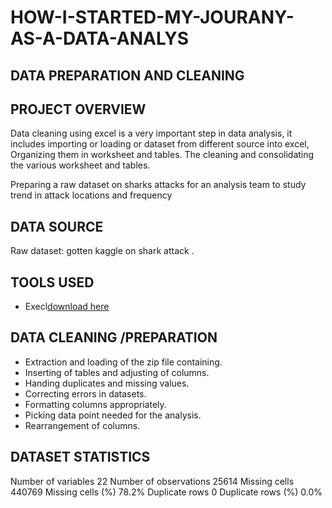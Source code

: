 # HOW-I-STARTED-MY-JOURANY-AS-A-DATA-ANALYS

## DATA  PREPARATION AND CLEANING 

## PROJECT OVERVIEW 
Data cleaning using excel is a very important step in data analysis, it includes importing or loading or dataset from different source into excel, Organizing them in worksheet and tables. The cleaning and consolidating the various worksheet and tables.

Preparing a raw dataset on sharks attacks for an analysis  team to study trend  in attack locations  and frequency 

## DATA SOURCE 
Raw dataset: gotten kaggle  on shark attack .

## TOOLS USED  
- Execl[download here](https//microsoft)

## DATA CLEANING /PREPARATION 
- Extraction and loading of the zip file containing.
- Inserting of tables and adjusting of columns.
- Handing duplicates and missing values.
- Correcting errors in datasets.
- Formatting columns appropriately.
- Picking data point needed for the analysis.
- Rearrangement of columns.

## DATASET STATISTICS 
Number of variables	22
Number of observations	25614
Missing cells	440769
Missing cells (%)	78.2%
Duplicate rows	0
Duplicate rows (%)	0.0%


